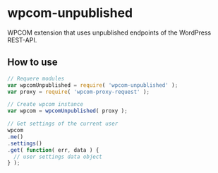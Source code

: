 wpcom-unpublished
=================

WPCOM extension that uses unpublished endpoints of the WordPress REST-API.

## How to use

```js
// Requere modules
var wpcomUnpublished = require( 'wpcom-unpublished' );
var proxy = require( 'wpcom-proxy-request' );

// Create wpcom instance
var wpcom = wpcomUnpublished( proxy );

// Get settings of the current user
wpcom
.me()
.settings()
.get( function( err, data ) {
  // user settings data object
} );
```

[wpcom.js]: http://wpcomjs.com
[REST API]: http://developer.wordpress.com/docs/api
[WordPress.com]: http://www.wordpress.com
